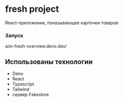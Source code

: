 # fresh project
React-приложение, показывающее карточки товаров

### Запуск
aim-fresh-overview.deno.dev/

## Использованы технологии
- Deno
- React
- Typescript
- Tailwind
- сервер Fakestore

